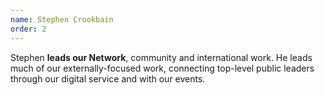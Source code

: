 ```yaml
---
name: Stephen Crookbain
order: 2
---
```


Stephen **leads our Network**, community and international work. He leads much of our externally-focused work, connecting top-level public leaders through our digital service and with our events.
